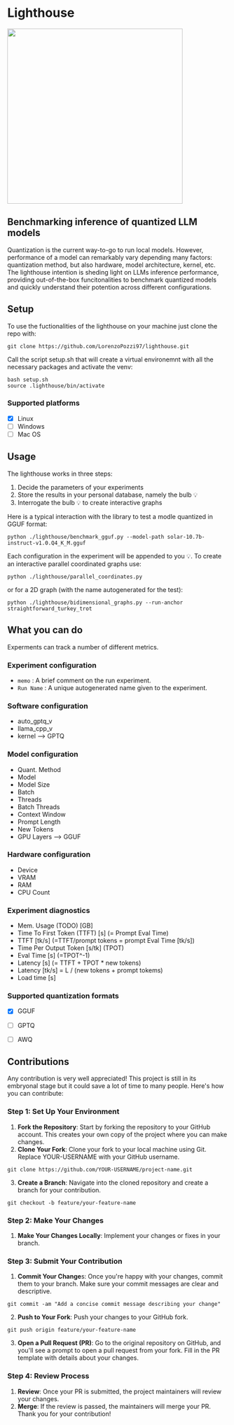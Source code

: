 # Lighthouse
<img src="https://github.com/LorenzoPozzi97/lighthouse/assets/83987444/283cb75c-c033-4b9d-8dcd-668b4054ad18" width="400" height="400">

## Benchmarking inference of quantized LLM models
Quantization is the current way-to-go to run local models. However, performance of a model can remarkably vary depending many factors: quantization method, but also hardware, model architecture, kernel, etc. The lighthouse intention is sheding light on LLMs inference performance, providing out-of-the-box funcitonalities to benchmark quantized models and quickly understand their potention across different configurations.

## Setup
To use the fuctionalities of the lighthouse on your machine just clone the repo with:
```
git clone https://github.com/LorenzoPozzi97/lighthouse.git
```
Call the script setup.sh that will create a virtual environemnt with all the necessary packages and activate the venv:
```
bash setup.sh
source .lighthouse/bin/activate
```
### Supported platforms
- [x] Linux
- [ ] Windows
- [ ] Mac OS

## Usage
The lighthouse works in three steps:
1) Decide the parameters of your experiments
2) Store the results in your personal database, namely the bulb 💡
3) Interrogate the bulb 💡 to create interactive graphs

Here is a typical interaction with the library to test a modle quantized in GGUF format:
```
python ./lighthouse/benchmark_gguf.py --model-path solar-10.7b-instruct-v1.0.Q4_K_M.gguf
```
Each configuration in the experiment will be appended to you 💡. 
To create an interactive parallel coordinated graphs use:
```
python ./lighthouse/parallel_coordinates.py
```
or for a 2D graph (with the name autogenerated for the test):
```
python ./lighthouse/bidimensional_graphs.py --run-anchor straightforward_turkey_trot
```

## What you can do
Experments can track a number of different metrics.

### Experiment configuration
- ```memo``` : A brief comment on the run experiment.
- ```Run Name``` : A unique autogenerated name given to the experiment.

### Software configuration
- auto_gptq_v
- llama_cpp_v
- kernel --> GPTQ

### Model configuration
- Quant. Method
- Model
- Model Size
- Batch
- Threads
- Batch Threads
- Context Window
- Prompt Length
- New Tokens
- GPU Layers --> GGUF

### Hardware configuration
- Device
- VRAM
- RAM
- CPU Count

### Experiment diagnostics
- Mem. Usage (TODO) [GB]
- Time To First Token (TTFT) [s] (= Prompt Eval Time)
- TTFT [tk/s] (=TTFT/prompt tokens = prompt Eval Time [tk/s])
- Time Per Output Token [s/tk] (TPOT)
- Eval Time [s] (=TPOT^-1)
- Latency [s] (= TTFT + TPOT * new tokens)
- Latency [tk/s] = L / (new tokens + prompt tokems)
- Load time [s]

### Supported quantization formats
- [x] GGUF
- [ ] GPTQ
- [ ] AWQ



## Contributions
Any contribution is very well appreciated! This project is still in its embryonal stage but it could save a lot of time to many people. Here's how you can contribute:

### Step 1: Set Up Your Environment
1) **Fork the Repository**: Start by forking the repository to your GitHub account. This creates your own copy of the project where you can make changes.
2) **Clone Your Fork**: Clone your fork to your local machine using Git. Replace YOUR-USERNAME with your GitHub username.
```
git clone https://github.com/YOUR-USERNAME/project-name.git
```
3) **Create a Branch**: Navigate into the cloned repository and create a branch for your contribution.
```
git checkout -b feature/your-feature-name
```
### Step 2: Make Your Changes
1) **Make Your Changes Locally**: Implement your changes or fixes in your branch.

### Step 3: Submit Your Contribution
1) **Commit Your Change**s: Once you're happy with your changes, commit them to your branch. Make sure your commit messages are clear and descriptive.
```
git commit -am "Add a concise commit message describing your change"
```
2) **Push to Your Fork**: Push your changes to your GitHub fork.
```
git push origin feature/your-feature-name
```
3) **Open a Pull Request (PR)**: Go to the original repository on GitHub, and you'll see a prompt to open a pull request from your fork. Fill in the PR template with details about your changes.

### Step 4: Review Process
1) **Review**: Once your PR is submitted, the project maintainers will review your changes.
2) **Merge**: If the review is passed, the maintainers will merge your PR. Thank you for your contribution!

